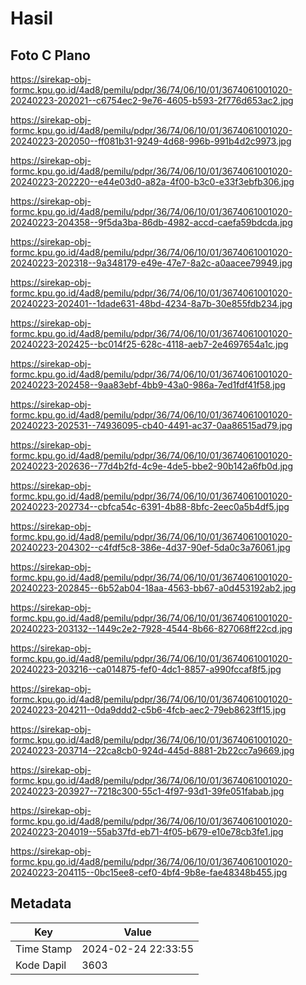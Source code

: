 # Hasil

## Foto C Plano

https://sirekap-obj-formc.kpu.go.id/4ad8/pemilu/pdpr/36/74/06/10/01/3674061001020-20240223-202021--c6754ec2-9e76-4605-b593-2f776d653ac2.jpg

https://sirekap-obj-formc.kpu.go.id/4ad8/pemilu/pdpr/36/74/06/10/01/3674061001020-20240223-202050--ff081b31-9249-4d68-996b-991b4d2c9973.jpg

https://sirekap-obj-formc.kpu.go.id/4ad8/pemilu/pdpr/36/74/06/10/01/3674061001020-20240223-202220--e44e03d0-a82a-4f00-b3c0-e33f3ebfb306.jpg

https://sirekap-obj-formc.kpu.go.id/4ad8/pemilu/pdpr/36/74/06/10/01/3674061001020-20240223-204358--9f5da3ba-86db-4982-accd-caefa59bdcda.jpg

https://sirekap-obj-formc.kpu.go.id/4ad8/pemilu/pdpr/36/74/06/10/01/3674061001020-20240223-202318--9a348179-e49e-47e7-8a2c-a0aacee79949.jpg

https://sirekap-obj-formc.kpu.go.id/4ad8/pemilu/pdpr/36/74/06/10/01/3674061001020-20240223-202401--1dade631-48bd-4234-8a7b-30e855fdb234.jpg

https://sirekap-obj-formc.kpu.go.id/4ad8/pemilu/pdpr/36/74/06/10/01/3674061001020-20240223-202425--bc014f25-628c-4118-aeb7-2e4697654a1c.jpg

https://sirekap-obj-formc.kpu.go.id/4ad8/pemilu/pdpr/36/74/06/10/01/3674061001020-20240223-202458--9aa83ebf-4bb9-43a0-986a-7ed1fdf41f58.jpg

https://sirekap-obj-formc.kpu.go.id/4ad8/pemilu/pdpr/36/74/06/10/01/3674061001020-20240223-202531--74936095-cb40-4491-ac37-0aa86515ad79.jpg

https://sirekap-obj-formc.kpu.go.id/4ad8/pemilu/pdpr/36/74/06/10/01/3674061001020-20240223-202636--77d4b2fd-4c9e-4de5-bbe2-90b142a6fb0d.jpg

https://sirekap-obj-formc.kpu.go.id/4ad8/pemilu/pdpr/36/74/06/10/01/3674061001020-20240223-202734--cbfca54c-6391-4b88-8bfc-2eec0a5b4df5.jpg

https://sirekap-obj-formc.kpu.go.id/4ad8/pemilu/pdpr/36/74/06/10/01/3674061001020-20240223-204302--c4fdf5c8-386e-4d37-90ef-5da0c3a76061.jpg

https://sirekap-obj-formc.kpu.go.id/4ad8/pemilu/pdpr/36/74/06/10/01/3674061001020-20240223-202845--6b52ab04-18aa-4563-bb67-a0d453192ab2.jpg

https://sirekap-obj-formc.kpu.go.id/4ad8/pemilu/pdpr/36/74/06/10/01/3674061001020-20240223-203132--1449c2e2-7928-4544-8b66-827068ff22cd.jpg

https://sirekap-obj-formc.kpu.go.id/4ad8/pemilu/pdpr/36/74/06/10/01/3674061001020-20240223-203216--ca014875-fef0-4dc1-8857-a990fccaf8f5.jpg

https://sirekap-obj-formc.kpu.go.id/4ad8/pemilu/pdpr/36/74/06/10/01/3674061001020-20240223-204211--0da9ddd2-c5b6-4fcb-aec2-79eb8623ff15.jpg

https://sirekap-obj-formc.kpu.go.id/4ad8/pemilu/pdpr/36/74/06/10/01/3674061001020-20240223-203714--22ca8cb0-924d-445d-8881-2b22cc7a9669.jpg

https://sirekap-obj-formc.kpu.go.id/4ad8/pemilu/pdpr/36/74/06/10/01/3674061001020-20240223-203927--7218c300-55c1-4f97-93d1-39fe051fabab.jpg

https://sirekap-obj-formc.kpu.go.id/4ad8/pemilu/pdpr/36/74/06/10/01/3674061001020-20240223-204019--55ab37fd-eb71-4f05-b679-e10e78cb3fe1.jpg

https://sirekap-obj-formc.kpu.go.id/4ad8/pemilu/pdpr/36/74/06/10/01/3674061001020-20240223-204115--0bc15ee8-cef0-4bf4-9b8e-fae48348b455.jpg


## Metadata

| Key        | Value               |
| ---------- | ------------------- |
| Time Stamp | 2024-02-24 22:33:55 |
| Kode Dapil | 3603                |



